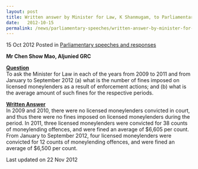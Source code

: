 ```yaml
---
layout: post
title: Written answer by Minister for Law, K Shanmugam, to Parliamentary Question on the fines on licensed moneylenders
date:   2012-10-15
permalink: /news/parliamentary-speeches/written-answer-by-minister-for-law-k-shanmugam-to-parliamentary-question-on-the-fines-on-licensed
---
```


15 Oct 2012 Posted in [Parliamentary speeches and responses](/news/parliamentary-speeches)

**Mr Chen Show Mao, Aljunied GRC**

**<u>Question</u>**    
To ask the Minister for Law in each of the years from 2009 to 2011 and from January to September 2012 (a) what is the number of fines imposed on licensed moneylenders as a result of enforcement actions; and (b) what is the average amount of such fines for the respective periods.

**<u>Written Answer</u>**  
In 2009 and 2010, there were no licensed moneylenders convicted in court, and thus there were no fines imposed on licensed moneylenders during the period. In 2011, three licensed moneylenders were convicted for 38 counts of moneylending offences, and were fined an average of $6,605 per count. From January to September 2012, four licensed moneylenders were convicted for 12 counts of moneylending offences, and were fined an average of $6,500 per count.





<p class="right-side-updated">Last updated on 22 Nov 2012</p>
